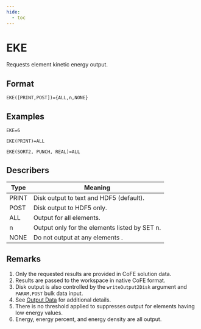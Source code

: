 ```yaml
---
hide:
  - toc
---
```

# EKE
Requests element kinetic energy output.

## Format
`EKE([PRINT,POST])={ALL,n,NONE}`

## Examples
`EKE=6`

`EKE(PRINT)=ALL`

`EKE(SORT2, PUNCH, REAL)=ALL`


## Describers
| Type       | Meaning  |
| ---------- | -------- |
| PRINT      | Disk output to text and HDF5 (default).            |
| POST       | Disk output to HDF5 only.                          |
| ALL        | Output for all elements.                           |
| n          | Output only for the elements listed by SET n.      |
| NONE       | Do not output at any elements .                    |

## Remarks
1. Only the requested results are provided in CoFE solution data.
2. Results are passed to the workspace in native CoFE format.
3. Disk output is also controlled by the `writeOutput2Disk` argument and `PARAM,POST` bulk data input.
4. See [Output Data](../../../3._User_Guide/Output_Data) for additional details. 
5. There is no threshold applied to suppresses output for elements having low energy values.
6. Energy, energy percent, and energy density are all output. 
